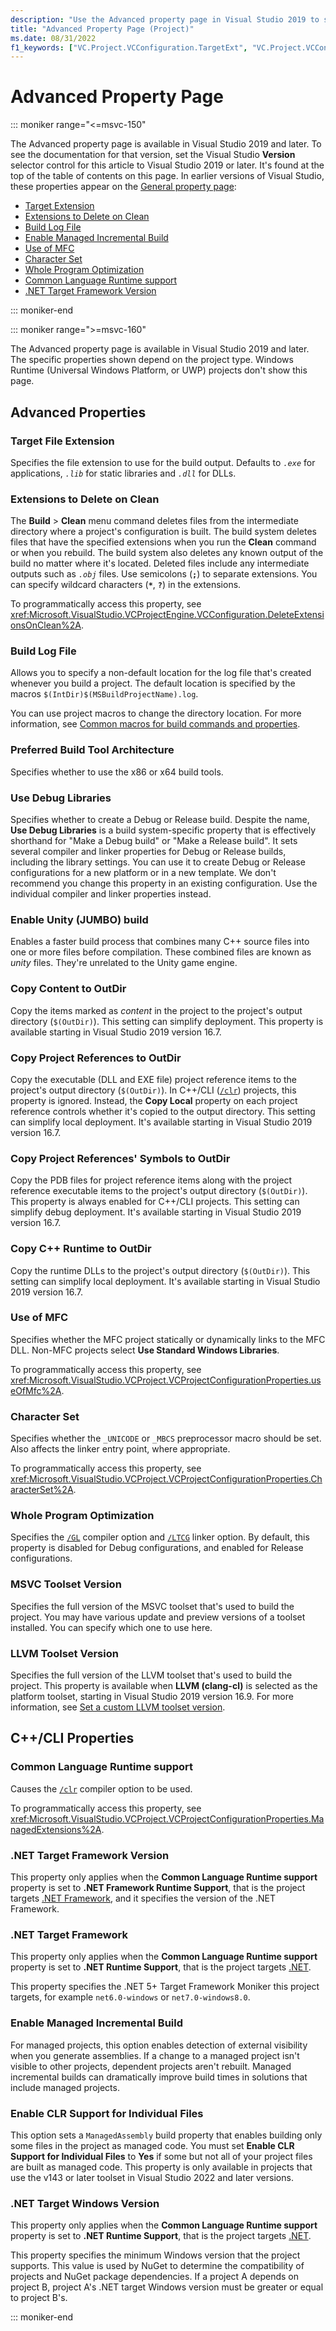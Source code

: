 ```yaml
---
description: "Use the Advanced property page in Visual Studio 2019 to set various properties for C++ projects."
title: "Advanced Property Page (Project)"
ms.date: 08/31/2022
f1_keywords: ["VC.Project.VCConfiguration.TargetExt", "VC.Project.VCConfiguration.DeleteExtensionsOnClean", "VC.Project.VCConfiguration.BuildLogFile", "VC.Project.VCConfiguration.PreferredToolArchitecture", "VC.Project.VCConfiguration.UseDebugLibraries", "VC.Project.VCConfiguration.EnableUnitySupport", "VC.Project.VCConfiguration.CopyLocalDeploymentContent", "VC.Project.VCConfiguration.CopyLocalProjectReference", "VC.Project.VCConfiguration.CopyLocalDebugSymbols", "VC.Project.VCConfiguration.CopyCppRuntimeToOutputDir", "VC.Project.VCConfiguration.useOfMfc", "VC.Project.VCConfiguration.CharacterSet", "VC.Project.VCConfiguration.WholeProgramOptimization", "VC.Project.VCConfiguration.VCToolsVersion", "VC.Project.VCConfiguration.LLVMToolsVersion", "VC.Project.VCConfiguration.ManagedExtensions", "VC.Project.TargetFrameworkVersion", "VC.Project.VCConfiguration.EnableManagedIncrementalBuild", "VC.Project.VCConfiguration.ManagedAssembly"]
---
```


# Advanced Property Page

::: moniker range="<=msvc-150"

The Advanced property page is available in Visual Studio 2019 and later. To see the documentation for that version, set the Visual Studio **Version** selector control for this article to Visual Studio 2019 or later. It's found at the top of the table of contents on this page. In earlier versions of Visual Studio, these properties appear on the [General property page](./general-property-page-project.md):

- [Target Extension](./general-property-page-project.md#target-extension)
- [Extensions to Delete on Clean](./general-property-page-project.md#extensions-to-delete-on-clean)
- [Build Log File](./general-property-page-project.md#build-log-file)
- [Enable Managed Incremental Build](./general-property-page-project.md#enable-managed-incremental-build)
- [Use of MFC](./general-property-page-project.md#use-of-mfc)
- [Character Set](./general-property-page-project.md#character-set)
- [Whole Program Optimization](./general-property-page-project.md#whole-program-optimization)
- [Common Language Runtime support](./general-property-page-project.md#common-language-runtime-support)
- [.NET Target Framework Version](./general-property-page-project.md#net-target-framework-version)

::: moniker-end

::: moniker range=">=msvc-160"

The Advanced property page is available in Visual Studio 2019 and later. The specific properties shown depend on the project type. Windows Runtime (Universal Windows Platform, or UWP) projects don't show this page.

## Advanced Properties

### Target File Extension

Specifies the file extension to use for the build output. Defaults to *`.exe`* for applications, *`.lib`* for static libraries and *`.dll`* for DLLs.

### Extensions to Delete on Clean

The **Build** > **Clean** menu command deletes files from the intermediate directory where a project's configuration is built. The build system deletes files that have the specified extensions when you run the **Clean** command or when you rebuild. The build system also deletes any known output of the build no matter where it's located. Deleted files include any intermediate outputs such as *`.obj`* files. Use semicolons (**`;`**) to separate extensions. You can specify wildcard characters (**`*`**, **`?`**) in the extensions.

To programmatically access this property, see <xref:Microsoft.VisualStudio.VCProjectEngine.VCConfiguration.DeleteExtensionsOnClean%2A>.

### Build Log File

Allows you to specify a non-default location for the log file that's created whenever you build a project. The default location is specified by the macros `$(IntDir)$(MSBuildProjectName).log`.

You can use project macros to change the directory location. For more information, see [Common macros for build commands and properties](common-macros-for-build-commands-and-properties.md).

### Preferred Build Tool Architecture

Specifies whether to use the x86 or x64 build tools.

### Use Debug Libraries

Specifies whether to create a Debug or Release build. Despite the name, **Use Debug Libraries** is a build system-specific property that is effectively shorthand for "Make a Debug build" or "Make a Release build". It sets several compiler and linker properties for Debug or Release builds, including the library settings. You can use it to create Debug or Release configurations for a new platform or in a new template. We don't recommend you change this property in an existing configuration. Use the individual compiler and linker properties instead.

### Enable Unity (JUMBO) build

Enables a faster build process that combines many C++ source files into one or more files before compilation. These combined files are known as *unity* files. They're unrelated to the Unity game engine.

### Copy Content to OutDir

Copy the items marked as *content* in the project to the project's output directory (`$(OutDir)`). This setting can simplify deployment. This property is available starting in Visual Studio 2019 version 16.7.

### Copy Project References to OutDir

Copy the executable (DLL and EXE file) project reference items to the project's output directory (`$(OutDir)`). In C++/CLI ([`/clr`](clr-common-language-runtime-compilation.md)) projects, this property is ignored. Instead, the **Copy Local** property on each project reference controls whether it's copied to the output directory. This setting can simplify local deployment. It's available starting in Visual Studio 2019 version 16.7.

### Copy Project References' Symbols to OutDir

Copy the PDB files for project reference items along with the project reference executable items to the project's output directory (`$(OutDir)`). This property is always enabled for C++/CLI projects. This setting can simplify debug deployment. It's available starting in Visual Studio 2019 version 16.7.

### Copy C++ Runtime to OutDir

Copy the runtime DLLs to the project's output directory (`$(OutDir)`). This setting can simplify local deployment. It's available starting in Visual Studio 2019 version 16.7.

### Use of MFC

Specifies whether the MFC project statically or dynamically links to the MFC DLL. Non-MFC projects select **Use Standard Windows Libraries**.

To programmatically access this property, see <xref:Microsoft.VisualStudio.VCProject.VCProjectConfigurationProperties.useOfMfc%2A>.

### Character Set

Specifies whether the `_UNICODE` or `_MBCS` preprocessor macro should be set. Also affects the linker entry point, where appropriate.

To programmatically access this property, see <xref:Microsoft.VisualStudio.VCProject.VCProjectConfigurationProperties.CharacterSet%2A>.

### Whole Program Optimization

Specifies the [`/GL`](gl-whole-program-optimization.md) compiler option and [`/LTCG`](ltcg-link-time-code-generation.md) linker option. By default, this property is disabled for Debug configurations, and enabled for Release configurations.

### MSVC Toolset Version

Specifies the full version of the MSVC toolset that's used to build the project. You may have various update and preview versions of a toolset installed. You can specify which one to use here.

### LLVM Toolset Version

Specifies the full version of the LLVM toolset that's used to build the project. This property is available when **LLVM (clang-cl)** is selected as the platform toolset, starting in Visual Studio 2019 version 16.9. For more information, see [Set a custom LLVM toolset version](..\clang-support-msbuild.md#custom_llvm_toolset).

## C++/CLI Properties

### Common Language Runtime support

Causes the [`/clr`](clr-common-language-runtime-compilation.md) compiler option to be used.

To programmatically access this property, see <xref:Microsoft.VisualStudio.VCProject.VCProjectConfigurationProperties.ManagedExtensions%2A>.

### .NET Target Framework Version

This property only applies when the **Common Language Runtime support** property is set to **.NET Framework Runtime Support**, that is the project targets [.NET Framework](/dotnet/standard/glossary#net-framework), and it specifies the version of the .NET Framework.

### .NET Target Framework

This property only applies when the **Common Language Runtime support** property is set to **.NET Runtime Support**, that is the project targets [.NET](/dotnet/standard/glossary#net).

This property specifies the .NET 5+ Target Framework Moniker this project targets, for example `net6.0-windows` or `net7.0-windows8.0`.

### Enable Managed Incremental Build

For managed projects, this option enables detection of external visibility when you generate assemblies. If a change to a managed project isn't visible to other projects, dependent projects aren't rebuilt. Managed incremental builds can dramatically improve build times in solutions that include managed projects.

### Enable CLR Support for Individual Files

This option sets a `ManagedAssembly` build property that enables building only some files in the project as managed code. You must set **Enable CLR Support for Individual Files** to **Yes** if some but not all of your project files are built as managed code. This property is only available in projects that use the v143 or later toolset in Visual Studio 2022 and later versions.

### .NET Target Windows Version

This property only applies when the **Common Language Runtime support** property is set to **.NET Runtime Support**, that is the project targets [.NET](/dotnet/standard/glossary#net).

This property specifies the minimum Windows version that the project supports. This value is used by NuGet to determine the compatibility of projects and NuGet package dependencies. If a project A depends on project B, project A's .NET target Windows version must be greater or equal to project B's.

::: moniker-end

